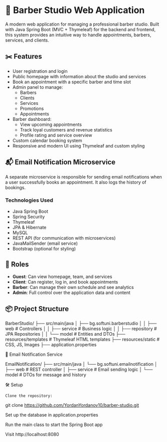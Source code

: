 # 💈 Barber Studio Web Application

A modern web application for managing a professional barber studio. Built with Java Spring Boot (MVC + Thymeleaf) for the backend and frontend, this system provides an intuitive way to handle appointments, barbers, services, and clients.

## ✂️ Features

- User registration and login
- Public homepage with information about the studio and services
- Book an appointment with a specific barber and time slot
- Admin panel to manage:
  - Barbers
  - Clients
  - Services
  - Promotions
  - Appointments
- Barber dashboard:
  - View upcoming appointments
  - Track loyal customers and revenue statistics
  - Profile rating and service overview
- Custom calendar booking system
- Responsive and modern UI using Thymeleaf and custom styling

## 📬 Email Notification Microservice

A separate microservice is responsible for sending email notifications when a user successfully books an appointment. It also logs the history of bookings.

### Technologies Used

- Java Spring Boot
- Spring Security
- Thymeleaf
- JPA & Hibernate
- MySQL
- REST API (for communication with microservices)
- JavaMailSender (email service)
- Bootstrap (optional for styling)

## 🔐 Roles

- **Guest**: Can view homepage, team, and services
- **Client**: Can register, log in, and book appointments
- **Barber**: Can manage their own schedule and see analytics
- **Admin**: Full control over the application data and content

## 📦 Project Structure

BarberStudio/
├── src/main/java
│   ├── bg.softuni.barberstudio
│   │   ├── web          # Controllers
│   │   ├── service      # Business logic
│   │   ├── repository   # JPA Repositories
│   │   └── model        # Entities and DTOs
├── resources/templates  # Thymeleaf HTML templates
├── resources/static     # CSS, JS, Images
├── application.properties

📧 Email Notification Service

EmailNotification/
├── src/main/java
│   └── bg.softuni.emailnotification
│       ├── web          # REST controller
│       ├── service      # Email sending logic
│       └── model        # DTOs for message and history

🛠️ Setup

    Clone the repository:

git clone https://github.com/YordanYordanov10/barber-studio.git

Set up the database in application.properties

Run the main class to start the Spring Boot app

Visit http://localhost:8080
